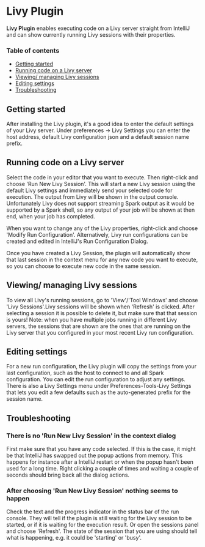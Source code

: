 # Livy Plugin

<!-- Plugin description -->
**Livy Plugin** enables executing code on a Livy server straight from IntelliJ and can show currently running Livy sessions 
with their properties.

<!-- Plugin description end -->

### Table of contents

- [Getting started](#getting-started)
- [Running code on a Livy server](#running-code-on-a-livy-server)
- [Viewing/ managing Livy sessions](#viewing-managing-livy-sessions)
- [Editing settings](#editing-settings)
- [Troubleshooting](#troubleshooting)


## Getting started

After installing the Livy plugin, it's a good idea to enter the default settings of your Livy server. 
Under preferences -> Livy Settings you can enter the host address, default Livy configuration json and a default 
session name prefix.

## Running code on a Livy server

Select the code in your editor that you want to execute. Then right-click and choose 'Run New Livy Session'. 
This will start a new Livy session using the default Livy settings and immediately send your selected
code for execution. The output from Livy will be shown in the output console.
Unfortunately Livy does not support streaming Spark output as it would be supported by a Spark shell, so any
output of your job will be shown at then end, when your job has completed.

When you want to change any of the Livy properties, right-click and choose 'Modify Run Configuration'.
Alternatively, Livy run configurations can be created and edited in IntelliJ's Run Configuration Dialog.

Once you have created a Livy Session, the plugin will automatically show that last session in the context menu for 
any new code you want to execute, so you can choose to execute new code in the same session.

## Viewing/ managing Livy sessions

To view all Livy's running sessions, go to 'View'/'Tool Windows' and choose 'Livy Sessions'.Livy sessions will be shown 
when 'Refresh' is clicked. After selecting a session it is possible to delete it, but make sure that that session is 
yours! 
Note: when you have multiple jobs running in different Livy servers, the sessions that are shown are the ones that 
are running on the Livy server that you configured in your most recent Livy run configuration.

## Editing settings

For a new run configuration, the Livy plugin will copy the settings from your last configuration, such as the host to 
connect to and all Spark configuration. You can edit the run configuration to adjust any settings. There is also a 
Livy Settings menu under Preferences-Tools-Livy Settings that lets you edit a few defaults such as the auto-generated 
prefix for the session name.

## Troubleshooting

### There is no 'Run New Livy Session' in the context dialog

First make sure that you have any code selected. If this is the case, it might be that IntelliJ has swapped out the
popup actions from memory. This happens for instance after a IntelliJ restart or when the popup hasn't been used for a 
long time.
Right clicking a couple of times and waiting a couple of seconds should bring back all the dialog actions.

### After choosing 'Run New Livy Session' nothing seems to happen

Check the text and the progress indicator in the status bar of the run console. They will tell if the plugin is still
waiting for the Livy session to be started, or if it is waiting for the execution result.
Or open the sessions panel and choose 'Refresh'. The state of the session that you are using should tell
what is happening, e.g. it could be 'starting' or 'busy'.



